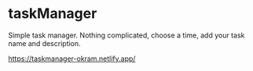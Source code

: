 # taskManager
Simple task manager. Nothing complicated, choose a time, add your task name and description. 

https://taskmanager-okram.netlify.app/
